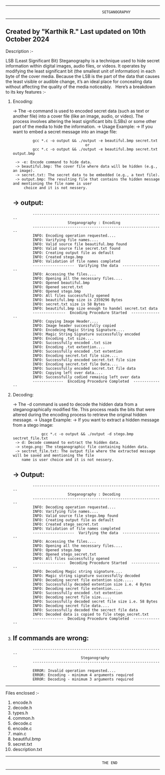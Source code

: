 ------------------------------------------------------------------------------------------------------------
                                                SETGANOGRAPHY
------------------------------------------------------------------------------------------------------------
Created by "Karthik R."
Last updated on 10th October 2024
------------------------------------------------------------------------------------------------------------

Description :-

  LSB (Least Significant Bit) Steganography is a technique used to hide secret information within digital
images, audio files, or videos. It operates by modifying the least significant bit (the smallest unit of 
information) in each byte of the cover media. Because the LSB is the part of the data that causes the least 
visible or audible change, it’s an ideal place for concealing data without affecting the quality of the media 
noticeably.
 
Here’s a breakdown to its key features :-

1. Encoding:

    -> The -e command is used to encoded secret data (such as text or another file) into a cover file (like an 
       image, audio, or video). The process involves altering the least significant bits (LSBs) or some other 
       part of the media to hide the information.
    -> Usage Example:
        -> If you want to embed a secret message into an image file:

                gcc *.c -o output && ./output -e beautiful.bmp secret.txt 
                                        or
                gcc *.c -o output && ./output -e beautiful.bmp secret.txt output.bmp                        

        -> -e: Encode command to hide data.
        -> beautiful.bmp: The cover file where data will be hidden (e.g., an image).
        -> secret.txt: The secret data to be embedded (e.g., a text file).
        -> output.bmp: The resulting file that contains the hidden message and mentioning the file name is user 
            choice and it is not nessery.
    -> output:
   ------------------------------------------------------------
                ------------------------------------------------------------
                                Steganography : Encoding
                ------------------------------------------------------------
                INFO: Encoding operation requested....
                INFO: Varifying file names....
                INFO: Valid source file beautiful.bmp found
                INFO: Valid source file secret.txt found
                INFO: Creating output file as default
                INFO: Created stego.bmp
                INFO: Validation of file names completed
                -------------------  Varifying the data  -------------------
                INFO: Accessing the files....
                INFO: Opening all the necessary files....
                INFO: Opened beautiful.bmp
                INFO: Opened secret.txt
                INFO: Opened stego.bmp
                INFO: All files successfully opened
                INFO: beautiful.bmp size is 2359296 Bytes
                INFO: secret.txt size is 58 Bytes
                INFO: beautiful.bmp size enough to handel secret.txt data
                ---------------  Encoding Procedure Started  ---------------
                INFO: Copying Image Header....
                INFO: Image header successfully copied
                INFO: Encodeing Magic String Signature....
                INFO: Magic String Signature successfully encoded
                INFO: Encoding .txt size....
                INFO: Successfully encoded .txt size
                INFO: Encoding .txt extention....
                INFO: Successfully encoded .txt extention
                INFO: Encoding secret.txt file size....
                INFO: Successfully encoded secret.txt file size
                INFO: Encoding secret.txt file Data....
                INFO: Successfully encoded secret.txt file data
                INFO: Copying left over data....
                INFO: Successfully codied remainig left over data
                --------------  Encoding Procedure Completed  --------------

2. Decoding:

    -> The -d command is used to decode the hidden data from a steganographically modified file. This process 
       reads the bits that were altered during the encoding process to retrieve the original hidden message.
    -> Usage Example:
        -> If you want to extract a hidden message from a stego image:

                    gcc *.c -o output && ./output -d stego.bmp sectret_file.txt
        -> d: Decode command to extract the hidden data.
        -> stego.png: The steganographic file containing hidden data.
        -> sectret_file.txt: The output file where the extracted message will be saved and mentioning the file 
           name is user choice and it is not nessery.
    -> Output:
   ------------------------------------------------------------
                ------------------------------------------------------------
                                Steganography : Decoding
                ------------------------------------------------------------
                INFO: Decoding operation requested....
                INFO: Varifying file names....
                INFO: Valid source file stego.bmp found
                INFO: Creating output file as default
                INFO: Created stego_secret.txt
                INFO: Validation of file names completed
                -------------------  Varifying the data  -------------------
                INFO: Accessing the files....
                INFO: Opening all the necessary files....
                INFO: Opened stego.bmp
                INFO: Opened stego_secret.txt
                INFO: All files successfully opened
                ---------------  Decoding Procedure Started  ---------------
                INFO: Decoding Magic string signature....
                INFO: Magic string signature successfully decoded
                INFO: Decoding secret file extention size.....
                INFO: Successfully decoded extention size i.e. 4 Bytes
                INFO: Decoding secret file extention....
                INFO: Successfully encoded .txt extention
                INFO: Decoding secret file size.....
                INFO: Successfully decoded secret file size i.e. 58 Bytes
                INFO: Decoding secret file data....
                INFO: Successfully decoded the secrect file data
                INFO: Decoded data is copied to file stego_secret.txt
                --------------  Decoding Procedure Completed  --------------

3. If commands are wrong:
   ------------------------------------------------------------
                ------------------------------------------------------------
                                      Steganography
                ------------------------------------------------------------
                ERROR: Invalid operation requested....
                ERROR: Encoding - minimum 4 arguments required
                ERROR: Decoding - minimum 3 arguments required
                
------------------------------------------------------------------------------------------------------------
Files enclosed :-

1. encode.h
2. decode.h
3. types.h
4. common.h
5. decode.c
6. encode.c
7. main.c
8. beautiful.bmp
9. secret.txt
10. description.txt

------------------------------------------------------------------------------------------------------------
                                                THE END
------------------------------------------------------------------------------------------------------------
